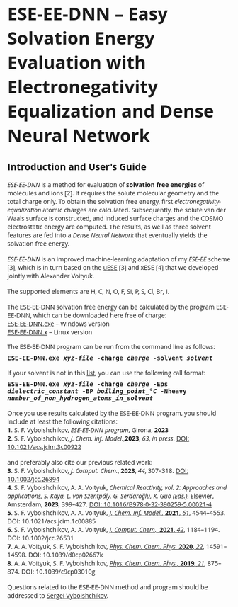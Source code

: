 <html>

<h1>
<span style='font-size:30pt;font-family:"Open Sans"'>ESE-EE-DNN &ndash; Easy
Solvation Energy Evaluation with Electronegativity Equalization and Dense Neural Network</span></h1>

<h2><span style='font-family:"Open Sans"'>Introduction and User's Guide</span></h2>

<p style='margin-top:12pt'><span style='font-family:"Open Sans"'>
<i>ESE-EE-DNN</i> is a method for evaluation of <b>solvation free energies</b> of molecules 
and ions [2]. It requires the solute molecular geometry and the total charge only.
To obtain the solvation free energy, first <i>electronegativity-equalization</i>
atomic charges are calculated. Subsequently, the solute van der Waals surface is constructed,
and induced surface charges and the COSMO electrostatic energy are computed.
The results, as well as three solvent features are fed into a <i>Dense Neural Network</i>
that eventually yields the solvation free energy.</span></p>

<p style='margin-top:12pt'><span style='font-family:"Open Sans"'>
<i>ESE-EE-DNN</i> is an improved machine-learning adaptation of my <i>ESE-EE</i> scheme [3],
which is in turn based on the <a href="https://github.com/vyboishchikov/ESE">uESE</a> [3] and xESE [4]
that we developed jointly with Alexander Voityuk.</span></p>

<p style='margin-top:12pt'><span style='font-family:"Open Sans"'>
The supported elements are H, C, N, O, F, Si, P, S, Cl, Br, I.</p>

<p style='margin-top:12pt;margin-bottom:0cm'><span style='font-family:"Open Sans"'>
The ESE-EE-DNN solvation free energy can be calculated by the program ESE-EE-DNN,
which can be downloaded here free of charge:</span></p>

<p style='margin:0cm;margin-bottom:0pt'><span style='font-family:"Open Sans"'>
<a href="https://github.com/vyboishchikov/ESE-EE-DNN/blob/main/ESE-EE-DNN.exe">ESE-EE-DNN.exe</a> &ndash; Windows version</span></p>

<p style='margin:0cm;margin-bottom:0pt'><span style='font-family:"Open Sans"'>
<a href="https://github.com/vyboishchikov/ESE-EE-DNN/blob/main/ESE-EE-DNN.x">ESE-EE-DNN.x</a> &ndash; Linux version</span></p>

</p>

<p style='margin:0cm;margin-bottom:0pt'><span style='font-family:"Open Sans"'>
The ESE-EE-DNN program can be run from the command line as follows:</span></p>

<p style='margin-top:6pt;margin-right:0cm;margin-bottom:0cm;margin-left:0cm'>
<tt><b>ESE-EE-DNN.exe <i>xyz-file</i> -charge <i>charge</i> -solvent <i>solvent</i></b></tt></p>

<p style='margin-top:12pt;margin-bottom:0pt'><span style='font-family:"Open Sans"'>
If your solvent is not in this <a href="https://github.com/vyboishchikov/ESE-EE-DNN/blob/main/solvent-list.html">list</a>, you can use the following call format:</span></p>

<p style='margin-top:6pt;margin-bottom:12pt'><tt><b>ESE-EE-DNN.exe <i>xyz-file</i> -charge <i>
charge</i> -Eps <i>dielectric_constant</i> -BP <i>boiling_point_&deg;C</i> -Nheavy <i> number_of_non_hydrogen_atoms_in_solvent</i></b>
</tt></p>

<p style='margin:0cm'><span style='font-family:"Open Sans"'>
Once you use results calculated by the ESE-EE-DNN program, you should include at least the
following citations: </span></p>

<p style='margin:0cm'><span style='font-family:"Open Sans"'>
<b>1</b>. S. F. Vyboishchikov, <i>ESE-EE-DNN program</i>, Girona, <b>2023</b></span></p>

<p style='margin:0cm;margin-bottom:12pt'><span style='font-family:"Open Sans"'>
<b>2</b>. S. F. Vyboishchikov, <i>J. Chem. Inf. Model</i>.,<b>2023</b>, <i>63</i>, <i>in press</i>.
<a href="https://doi.org/10.1021/acs.jcim.3c00922">DOI: 10.1021/acs.jcim.3c00922</a></span></p>

<p style='margin-bottom:0pt'><span style='font-family:"Open Sans"'>
and preferably also cite our previous related work:</span></p>

<p style='margin:0cm;margin-bottom:0pt'><span style='font-family:"Open Sans"'>
<b>3</b>. S. F. Vyboishchikov, <i>J. Comput. Chem.</i>, <b>2023</b>, <i>44</i>, 307&ndash;318. 
<a href="https://doi.org/10.1002/jcc.26894">DOI: 10.1002/jcc.26894</a></span></p>

<p style='margin:0cm;margin-bottom:0pt'><span style='font-family: "Open Sans"'>
<b>4</b>. S. F. Vyboishchikov, A. A. Voityuk, <i> Chemical Reactivity, vol. 2:
Approaches and applications, S. Kaya, L. von Szentp&aacute;ly, G. Serdaro&gbreve;lu, K. Guo (Eds.)</i>,
Elsevier, Amsterdam, <b>2023</b>, 399&ndash;427. <a href="https://doi.org/10.1016/B978-0-32-390259-5.00021-4">
DOI: 10.1016/B978-0-32-390259-5.00021-4</a></span></p>

<p style='margin:0cm;margin-bottom:0pt'><span style='font-family:"Open Sans"'>
<b>5</b>. S. F. Vyboishchikov, A. A. Voityuk, <a href="https://pubs.acs.org/doi/10.1021/acs.jcim.1c00885">
<i>J. Chem. Inf. Model., </i><b>2021</b>, <i>61</i></a>, 4544&ndash;4553. DOI: 10.1021/acs.jcim.1c00885 </span></p>

<p style='margin:0cm;margin-bottom:0pt'><span style='font-family:"Open Sans"'>
<b>6</b>. S. F. Vyboishchikov, A. A. Voityuk, <a href="https://onlinelibrary.wiley.com/doi/abs/10.1002/jcc.26531">
<i>J. Comput. Chem., </i><b>2021</b>, <i>42</i></a>, 1184&ndash;1194. DOI: 10.1002/jcc.26531</span></p>

<p style='margin:0cm;margin-bottom:0pt'><span style='font-family: "Open Sans"'>
<b>7</b>. A. A. Voityuk, S. F. Vyboishchikov, <a href="https://pubs.rsc.org/en/content/articlelanding/2020/cp/d0cp02667k">
<i>Phys. Chem. Chem. Phys.</i> <b>2020</b>, <i>22</i></a>, 14591&ndash;14598. DOI: 10.1039/d0cp02667k</span></p>

<p style='margin:0cm;margin-bottom:0pt'><span style='font-family: "Open Sans"'>
<b>8</b>. A. A. Voityuk, S. F. Vyboishchikov, <a href="https://pubs.rsc.org/en/content/articlelanding/2019/cp/c9cp03010g">
<i>Phys. Chem. Chem. Phys.</i>, <b>2019</b>, <i>21</i></a>, 875&ndash;874. DOI: 10.1039/c9cp03010g</span></p>

<p style='margin:0cm;margin-top:12pt'><span style='font-family: "Open Sans"'>
Questions related to the ESE-EE-DNN method and program should be addressed to
<a href="mailto:vyboishchikov@googlemail.com">Sergei Vyboishchikov</a>.</p>

</html>
